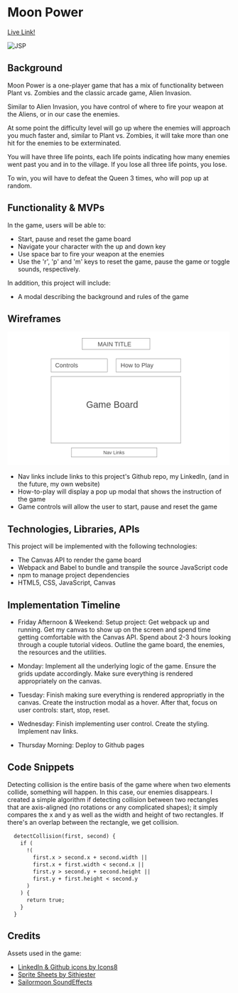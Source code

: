 # **Moon Power** 
[Live Link!](https://winnieng3210.github.io/Moon_Power/)

![JSP](https://user-images.githubusercontent.com/32966351/137028073-c2ef6fa3-d894-4538-af2a-22df5f7e9e49.gif)


## **Background**

Moon Power is a one-player game that has a mix of functionality between Plant vs. Zombies and the classic arcade game, Alien Invasion.

Similar to Alien Invasion, you have control of where to fire your weapon at the Aliens, or in our case the enemies.

At some point the difficulty level will go up where the enemies will approach you much faster and, similar to Plant vs. Zombies, it will take more than one hit for the enemies to be exterminated.

You will have three life points, each life points indicating how many enemies went past you and in to the village. If you lose all three life points, you lose.

To win, you will have to defeat the Queen 3 times, who will pop up at random.

## **Functionality & MVPs**

In the game, users will be able to:
* Start, pause and reset the game board
* Navigate your character with the up and down key
* Use space bar to fire your weapon at the enemies
* Use the 'r', 'p' and 'm' keys to reset the game, pause the game or toggle sounds, respectively.

In addition, this project will include:
* A modal describing the background and rules of the game


## **Wireframes**
<img src="https://github.com/WinnieNg3210/JS_Project/blob/main/WireFrame.png?raw=true" style="height: 300px; width:500px;">

* Nav links include links to this project's Github repo, my LinkedIn, (and in
the future, my own website)
* How-to-play will display a pop up modal that shows the instruction of the game
* Game controls will allow the user to start, pause and reset the game



## **Technologies, Libraries, APIs**

This project will be implemented with the following technologies:
* The Canvas API to render the game board
* Webpack and Babel to bundle and transpile the source JavaScript code
* npm to manage project dependencies
* HTML5, CSS, JavaScript, Canvas

## **Implementation Timeline**

* Friday Afternoon & Weekend: Setup project: Get webpack up and running. 
Get my canvas to show up on the screen and spend time getting comfortable with 
the Canvas API. Spend about 2-3 hours looking through a couple tutorial videos.
Outline the game board, the enemies, the resources and the utilities. 

* Monday: Implement all the underlying logic of the game. Ensure the grids 
update accordingly. Make sure everything is rendered appropriately on the
canvas.

* Tuesday: Finish making sure everything is rendered appropriatly in the 
canvas. Create the instruction modal as a hover.  After that, focus on user 
controls: start, stop, reset.

* Wednesday: Finish implementing user control. Create the styling. Implement
nav links.

* Thursday Morning: Deploy to Github pages

## **Code Snippets**
Detecting collision is the entire basis of the game where when two elements collide, something will happen. In this case, our enemies disappears.
I created a simple algorithm if detecting collision between two rectangles that are axis-aligned (no rotations or any complicated shapes); it simply compares the x and y as well as the width and height of two rectangles. If there's an overlap between the rectangle, we get collision.

```...javascript
  detectCollision(first, second) {
    if (
      !(
        first.x > second.x + second.width ||
        first.x + first.width < second.x ||
        first.y > second.y + second.height ||
        first.y + first.height < second.y
      )
    ) {
      return true;
    }
  }
```

## **Credits**
Assets used in the game:
* [LinkedIn & Github icons by Icons8](https://icons8.com/icon/)
* [Sprite Sheets by Sithjester](http://untamed.wild-refuge.net/rmxpresources.php?characters)
* [Sailormoon SoundEffects](https://www.zedge.net/ringtone/f21edd0c-abf0-3264-9bf1-6f3d459182fa)
